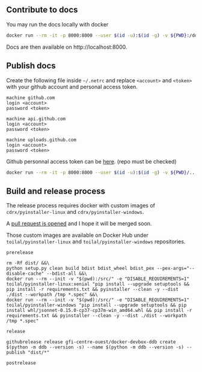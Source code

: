 ## Contribute to docs

You may run the docs locally with docker

```bash
docker run --rm -it -p 8000:8000 --user $(id -u):$(id -g) -v ${PWD}:/docs squidfunk/mkdocs-material serve
```

Docs are then available on http://localhost:8000.

## Publish docs

Create the following file inside `~/.netrc` and replace `<account>` and `<token>` with your github account and personal access token.

```
machine github.com
login <account>
password <token>

machine api.github.com
login <account>
password <token>

machine uploads.github.com
login <account>
password <token>
```

Github personnal access token can be [here](https://github.com/settings/tokens). (repo must be checked)

```bash
docker run --rm -it -p 8000:8000 --user $(id -u):$(id -g) -v ${PWD}/..:/docs -v ${HOME}/.netrc:/.netrc:ro --workdir=/docs/ddb squidfunk/mkdocs-material gh-deploy
```

## Build and release process

The release process requires docker with custom images of `cdrx/pyinstaller-linux` and `cdrx/pyinstaller-windows`.

A [pull request is opened](https://github.com/cdrx/docker-pyinstaller/pull/90) and I hope it will be merged soon.

Those custom images are available on Docker Hub under `toilal/pyinstaller-linux` and `toilal/pyinstaller-windows` repositories.

```
prerelease

rm -Rf dist/ &&\
python setup.py clean build bdist bdist_wheel bdist_pex --pex-args="--disable-cache" --bdist-all &&\
docker run --rm --init -v "$(pwd):/src/" -e "DISABLE_REQUIREMENTS=1" toilal/pyinstaller-linux:xenial "pip install --upgrade setuptools && pip install -r requirements.txt && pyinstaller --clean -y --dist ./dist --workpath /tmp *.spec" &&\
docker run --rm --init -v "$(pwd):/src/" -e "DISABLE_REQUIREMENTS=1" toilal/pyinstaller-windows "pip install --upgrade setuptools && pip install whl/jsonnet-0.15.0-cp37-cp37m-win_amd64.whl && pip install -r requirements.txt && pyinstaller --clean -y --dist ./dist --workpath /tmp *.spec"

release

githubrelease release gfi-centre-ouest/docker-devbox-ddb create $(python -m ddb --version -s) --name $(python -m ddb --version -s) --publish "dist/*"

postrelease
```

